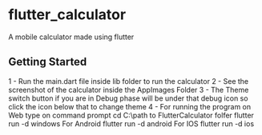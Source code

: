 # flutter_calculator

A mobile calculator made using flutter

## Getting Started

1 - Run the main.dart file inside lib folder to run the calculator
2 - See the screenshot of the calculator inside the AppImages Folder
3 - The Theme switch button if you are in Debug phase will be under that debug icon so click the icon   below that to change theme
4 - For running the program on Web type on command prompt
cd C:\path to FlutterCalculator folfer 
flutter run -d windows
For Android
flutter run -d android
For IOS
flutter run -d ios


